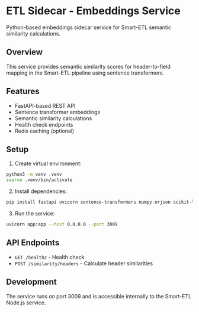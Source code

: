 # ETL Sidecar - Embeddings Service

Python-based embeddings sidecar service for Smart-ETL semantic similarity calculations.

## Overview

This service provides semantic similarity scores for header-to-field mapping in the Smart-ETL pipeline using sentence transformers.

## Features

- FastAPI-based REST API
- Sentence transformer embeddings
- Semantic similarity calculations
- Health check endpoints
- Redis caching (optional)

## Setup

1. Create virtual environment:
```bash
python3 -m venv .venv
source .venv/bin/activate
```

2. Install dependencies:
```bash
pip install fastapi uvicorn sentence-transformers numpy orjson scikit-learn
```

3. Run the service:
```bash
uvicorn app:app --host 0.0.0.0 --port 3009
```

## API Endpoints

- `GET /healthz` - Health check
- `POST /similarity/headers` - Calculate header similarities

## Development

The service runs on port 3009 and is accessible internally to the Smart-ETL Node.js service.


